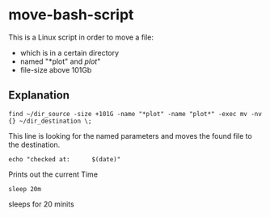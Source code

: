 # move-bash-script

This is a Linux script in order to move a file:

- which is in a certain directory
- named "*plot" and *plot*"
- file-size above 101Gb




## Explanation
```
find ~/dir_source -size +101G -name "*plot" -name "plot*" -exec mv -nv {} ~/dir_destination \;
```
This line is looking for the named parameters and moves the found file to the destination.

```
echo "checked at:      $(date)"
```
Prints out the current Time


```
sleep 20m
```
sleeps for 20 minits
